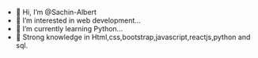 - 👋 Hi, I’m @Sachin-Albert
- 👀 I’m interested in web development...
- 🌱 I’m currently learning Python...
- 💪 Strong knowledge in Html,css,bootstrap,javascript,reactjs,python and sql.

<!---
Sachin-Albert/Sachin-Albert is a ✨ special ✨ repository because its `README.md` (this file) appears on your GitHub profile.
You can click the Preview link to take a look at your changes.
--->
